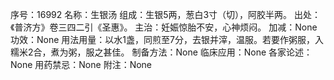 序号：16992
名称：生银汤
组成：生银5两，葱白3寸（切），阿胶半两。
出处：《普济方》卷三四二引《圣惠》。
主治：妊娠惊胎不安，心神烦闷。
加减：None
功效：None
用法用量：以水1盏，同煎至7分，去银并滓，温服。若要作粥服，入糯米2合，煮为粥，服之甚佳。
制备方法：None
临床应用：None
各家论述：None
用药禁忌：None
附注：None
